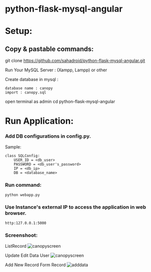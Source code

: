 # python-flask-mysql-angular

# Setup:
##  Copy & pastable commands:




git clone https://github.com/sahadroid/python-flask-mysql-angular.git 

Run Your MySQL Server : (Xampp, Lampp) or other 

Create database in mysql :

	database name : canopy 
	import : canopy.sql

open terminal as admin 
cd python-flask-mysql-angular



# Run Application:

### Add DB configurations in config.py.

Sample:

    class SQLConfig:
        USER_ID = <db_user>
        PASSWORD = <db_user's_password>
        IP = <db_ip>
        DB = <database_name>

### Run command:

    python webapp.py

### Use Instance's external IP to access the application in web browser.

    http:127.0.0.1:5000


### Screenshoot:

ListRecord
![canopyscreen](https://user-images.githubusercontent.com/27715383/109381082-af24f200-790a-11eb-8f27-26874ba66e66.png)

Update Edit Data User
![canopyscreen](https://user-images.githubusercontent.com/27715383/109381121-ebf0e900-790a-11eb-95f6-6f9a581ff5e4.png)

Add New Record Form Record
![adddata](https://user-images.githubusercontent.com/27715383/109252250-a3a8cc80-781f-11eb-999d-cb0ca62f242b.png)
